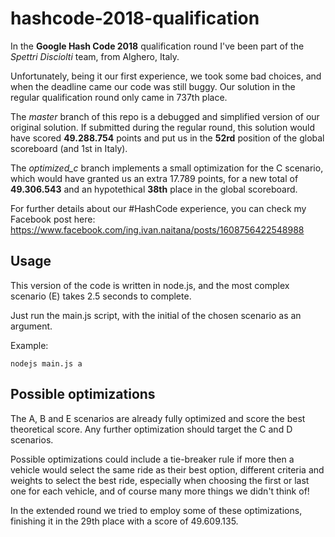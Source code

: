 # hashcode-2018-qualification
In the **Google Hash Code 2018** qualification round I've been part of the *Spettri Disciolti* team, from Alghero, Italy.

Unfortunately, being it our first experience, we took some bad choices, and when the deadline came our code was still buggy.
Our solution in the regular qualification round only came in 737th place.

The *master* branch of this repo is a debugged and simplified version of our original solution.
If submitted during the regular round, this solution would have scored **49.288.754** points and put us in the **52rd** position of the global scoreboard (and 1st in Italy).

The *optimized_c* branch implements a small optimization for the C scenario, which would have granted us an extra 17.789 points, for a new total of **49.306.543** and an hypotethical **38th** place in the global scoreboard.

For further details about our #HashCode experience, you can check my Facebook post here: https://www.facebook.com/ing.ivan.naitana/posts/1608756422548988

## Usage
This version of the code is written in node.js, and the most complex scenario (E) takes 2.5 seconds to complete.

Just run the main.js script, with the initial of the chosen scenario as an argument.

Example:

    nodejs main.js a


## Possible optimizations
The A, B and E scenarios are already fully optimized and score the best theoretical score. Any further optimization should target the C and D scenarios.

Possible optimizations could include a tie-breaker rule if more then a vehicle would select the same ride as their best option, different criteria and weights to select the best ride, especially when choosing the first or last one for each vehicle, and of course many more things we didn't think of!

In the extended round we tried to employ some of these optimizations, finishing it in the 29th place with a score of 49.609.135.
